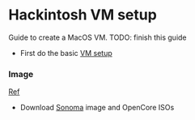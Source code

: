 # Hackintosh VM setup
Guide to create a MacOS VM.
TODO: finish this guide

- First do the basic [VM setup](./vm.md)

### Image
[Ref](https://i12bretro.github.io/tutorials/0566.html)
- Download [Sonoma](https://archive.org/details/macos-collection) image and OpenCore ISOs